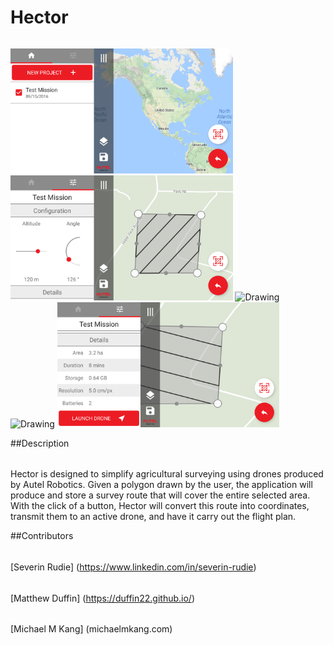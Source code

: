 # Hector
######
<img src="/Screenshots/screenshot1.png" alt="Drawing" height= "200"/>
<img src="/Screenshots/screenshot2.png" alt="Drawing" height= "200"/>
<img src="/Screenshots/screenshot3.png" alt="Drawing" height= "200"/>
<img src="/Screenshots/screenshot4.png" alt="Drawing" height= "200"/>
<img src="/Screenshots/screenshot5.png" alt="Drawing" height= "200"/>

##Description
######
Hector is designed to simplify agricultural surveying using drones produced by Autel Robotics.  Given a polygon drawn by the user, the application will produce and store a survey route that will cover the entire selected area.  With the click of a button, Hector will convert this route into coordinates, transmit them to an active drone, and have it carry out the flight plan.


##Contributors
######
[Severin Rudie] (https://www.linkedin.com/in/severin-rudie)
######
[Matthew Duffin] (https://duffin22.github.io/)
######
[Michael M Kang] (michaelmkang.com)
